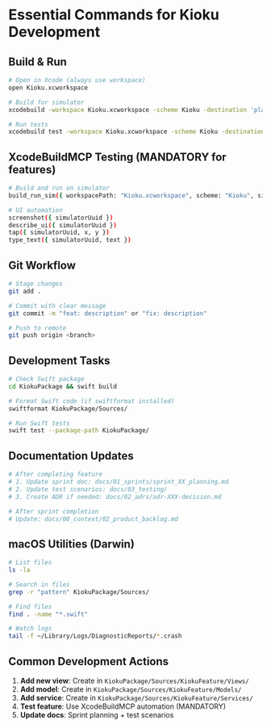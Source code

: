 # Essential Commands for Kioku Development

## Build & Run
```bash
# Open in Xcode (always use workspace)
open Kioku.xcworkspace

# Build for simulator
xcodebuild -workspace Kioku.xcworkspace -scheme Kioku -destination 'platform=iOS Simulator,name=iPhone 16' build

# Run tests
xcodebuild test -workspace Kioku.xcworkspace -scheme Kioku -destination 'platform=iOS Simulator,name=iPhone 16'
```

## XcodeBuildMCP Testing (MANDATORY for features)
```bash
# Build and run on simulator
build_run_sim({ workspacePath: "Kioku.xcworkspace", scheme: "Kioku", simulatorName: "iPhone 16" })

# UI automation
screenshot({ simulatorUuid })
describe_ui({ simulatorUuid })
tap({ simulatorUuid, x, y })
type_text({ simulatorUuid, text })
```

## Git Workflow
```bash
# Stage changes
git add .

# Commit with clear message
git commit -m "feat: description" or "fix: description"

# Push to remote
git push origin <branch>
```

## Development Tasks
```bash
# Check Swift package
cd KiokuPackage && swift build

# Format Swift code (if swiftformat installed)
swiftformat KiokuPackage/Sources/

# Run Swift tests
swift test --package-path KiokuPackage/
```

## Documentation Updates
```bash
# After completing feature
# 1. Update sprint doc: docs/01_sprints/sprint_XX_planning.md
# 2. Update test scenarios: docs/03_testing/
# 3. Create ADR if needed: docs/02_adrs/adr-XXX-decision.md

# After sprint completion
# Update: docs/00_context/02_product_backlog.md
```

## macOS Utilities (Darwin)
```bash
# List files
ls -la

# Search in files
grep -r "pattern" KiokuPackage/Sources/

# Find files
find . -name "*.swift"

# Watch logs
tail -f ~/Library/Logs/DiagnosticReports/*.crash
```

## Common Development Actions
1. **Add new view**: Create in `KiokuPackage/Sources/KiokuFeature/Views/`
2. **Add model**: Create in `KiokuPackage/Sources/KiokuFeature/Models/`
3. **Add service**: Create in `KiokuPackage/Sources/KiokuFeature/Services/`
4. **Test feature**: Use XcodeBuildMCP automation (MANDATORY)
5. **Update docs**: Sprint planning + test scenarios